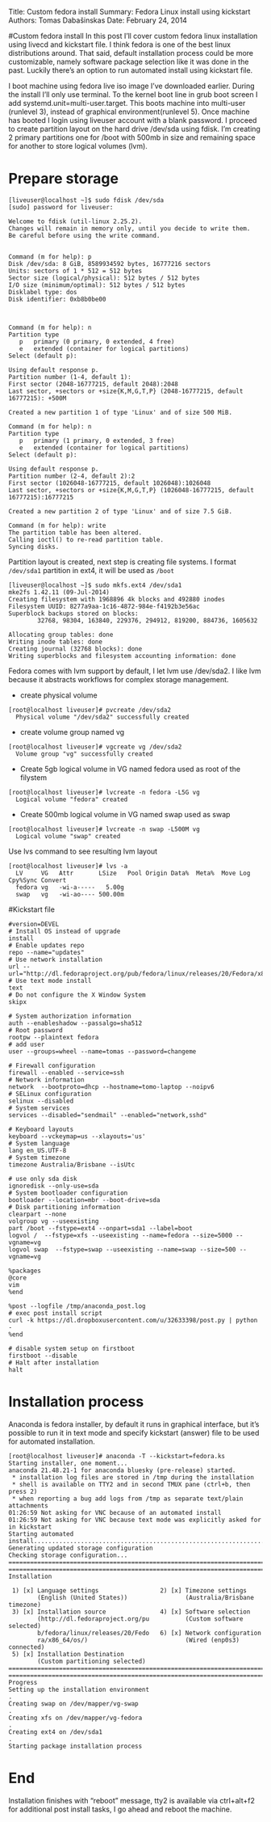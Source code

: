 Title:   Custom fedora install
Summary: Fedora Linux install using kickstart
Authors: Tomas Dabašinskas
Date:    February 24, 2014

#Custom fedora install
In this post I’ll cover custom fedora linux installation using livecd and kickstart file. I think fedora is one of the best linux distributions around. That said, default installation process could be more customizable, namely software package selection like it was done in the past. Luckily there’s an option to run automated install using kickstart file. 

I boot machine using fedora live iso image I’ve downloaded earlier. During the install I’ll only use terminal. To the kernel boot line in grub boot screen I add systemd.unit=multi-user.target. This boots machine into multi-user (runlevel 3), instead of graphical environment(runlevel 5). Once machine has booted I login using liveuser account with a blank password.
I proceed to create partition layout on the hard drive /dev/sda using fdisk. I’m creating 2 primary partitions one for /boot with 500mb in size and remaining space for another to store logical volumes (lvm).

# Prepare storage

```
[liveuser@localhost ~]$ sudo fdisk /dev/sda
[sudo] password for liveuser:

Welcome to fdisk (util-linux 2.25.2).
Changes will remain in memory only, until you decide to write them.
Be careful before using the write command.


Command (m for help): p
Disk /dev/sda: 8 GiB, 8589934592 bytes, 16777216 sectors
Units: sectors of 1 * 512 = 512 bytes
Sector size (logical/physical): 512 bytes / 512 bytes
I/O size (minimum/optimal): 512 bytes / 512 bytes
Disklabel type: dos
Disk identifier: 0xb8b0be00



Command (m for help): n
Partition type
   p   primary (0 primary, 0 extended, 4 free)
   e   extended (container for logical partitions)
Select (default p):

Using default response p.
Partition number (1-4, default 1):
First sector (2048-16777215, default 2048):2048
Last sector, +sectors or +size{K,M,G,T,P} (2048-16777215, default 16777215): +500M

Created a new partition 1 of type 'Linux' and of size 500 MiB.

Command (m for help): n
Partition type
   p   primary (1 primary, 0 extended, 3 free)
   e   extended (container for logical partitions)
Select (default p):

Using default response p.
Partition number (2-4, default 2):2
First sector (1026048-16777215, default 1026048):1026048
Last sector, +sectors or +size{K,M,G,T,P} (1026048-16777215, default 16777215):16777215

Created a new partition 2 of type 'Linux' and of size 7.5 GiB.

Command (m for help): write
The partition table has been altered.
Calling ioctl() to re-read partition table.
Syncing disks.
```


Partition layout is created, next step is creating file systems. I format ```/dev/sda1``` partition in ext4, it will be used as ```/boot```

```
[liveuser@localhost ~]$ sudo mkfs.ext4 /dev/sda1
mke2fs 1.42.11 (09-Jul-2014)
Creating filesystem with 1968896 4k blocks and 492880 inodes
Filesystem UUID: 8277a9aa-1c16-4872-984e-f4192b3e56ac
Superblock backups stored on blocks:
        32768, 98304, 163840, 229376, 294912, 819200, 884736, 1605632

Allocating group tables: done
Writing inode tables: done
Creating journal (32768 blocks): done
Writing superblocks and filesystem accounting information: done
```


Fedora comes with lvm support by default, I let lvm use /dev/sda2. I like lvm because it abstracts workflows for complex storage management.

* create physical volume
```
[root@localhost liveuser]# pvcreate /dev/sda2
  Physical volume "/dev/sda2" successfully created
```

* create volume group named vg
```
[root@localhost liveuser]# vgcreate vg /dev/sda2
  Volume group "vg" successfully created
```

* Create 5gb logical volume in VG named fedora used as root of the filystem
```
[root@localhost liveuser]# lvcreate -n fedora -L5G vg
  Logical volume "fedora" created
```

* Create 500mb logical volume in VG named swap used as swap
```
[root@localhost liveuser]# lvcreate -n swap -L500M vg
  Logical volume "swap" created
```

Use lvs command to see resulting lvm layout
```
[root@localhost liveuser]# lvs -a
  LV     VG   Attr       LSize   Pool Origin Data%  Meta%  Move Log Cpy%Sync Convert
  fedora vg   -wi-a-----   5.00g
  swap   vg   -wi-ao---- 500.00m
```

#Kickstart file

```
#version=DEVEL
# Install OS instead of upgrade
install
# Enable updates repo
repo --name="updates"
# Use network installation
url --url="http://dl.fedoraproject.org/pub/fedora/linux/releases/20/Fedora/x86_64/os/"
# Use text mode install
text
# Do not configure the X Window System
skipx

# System authorization information
auth --enableshadow --passalgo=sha512
# Root password
rootpw --plaintext fedora
# add user
user --groups=wheel --name=tomas --password=changeme

# Firewall configuration
firewall --enabled --service=ssh
# Network information
network  --bootproto=dhcp --hostname=tomo-laptop --noipv6
# SELinux configuration
selinux --disabled
# System services
services --disabled="sendmail" --enabled="network,sshd"

# Keyboard layouts
keyboard --vckeymap=us --xlayouts='us'
# System language
lang en_US.UTF-8
# System timezone
timezone Australia/Brisbane --isUtc

# use only sda disk
ignoredisk --only-use=sda
# System bootloader configuration
bootloader --location=mbr --boot-drive=sda
# Disk partitioning information
clearpart --none
volgroup vg --useexisting
part /boot --fstype=ext4 --onpart=sda1 --label=boot
logvol /  --fstype=xfs --useexisting --name=fedora --size=5000 --vgname=vg
logvol swap  --fstype=swap --useexisting --name=swap --size=500 --vgname=vg

%packages
@core
vim
%end

%post --logfile /tmp/anaconda_post.log
# exec post install script
curl -k https://dl.dropboxusercontent.com/u/32633398/post.py | python -
%end

# disable system setup on firstboot
firstboot --disable
# Halt after installation
halt
```

# Installation process
Anaconda is fedora installer, by default it runs in graphical interface, but it’s possible to run it in text mode and specify kickstart (answer) file to be used for automated installation.

```
[root@localhost liveuser]# anaconda -T --kickstart=fedora.ks
Starting installer, one moment...
anaconda 21.48.21-1 for anaconda bluesky (pre-release) started.
 * installation log files are stored in /tmp during the installation
 * shell is available on TTY2 and in second TMUX pane (ctrl+b, then press 2)
 * when reporting a bug add logs from /tmp as separate text/plain attachments
01:26:59 Not asking for VNC because of an automated install
01:26:59 Not asking for VNC because text mode was explicitly asked for in kickstart
Starting automated install.....................................................................
Generating updated storage configuration
Checking storage configuration...
================================================================================
================================================================================
Installation

 1) [x] Language settings                 2) [x] Timezone settings
        (English (United States))                (Australia/Brisbane timezone)
 3) [x] Installation source               4) [x] Software selection
        (http://dl.fedoraproject.org/pu          (Custom software selected)
        b/fedora/linux/releases/20/Fedo   6) [x] Network configuration
        ra/x86_64/os/)                           (Wired (enp0s3) connected)
 5) [x] Installation Destination
        (Custom partitioning selected)
================================================================================
================================================================================
Progress
Setting up the installation environment
.
Creating swap on /dev/mapper/vg-swap
.
Creating xfs on /dev/mapper/vg-fedora
.
Creating ext4 on /dev/sda1
.
Starting package installation process
```

# End

Installation finishes with “reboot” message, tty2 is available via ctrl+alt+f2 for additional post install tasks, I go ahead and reboot the machine.
